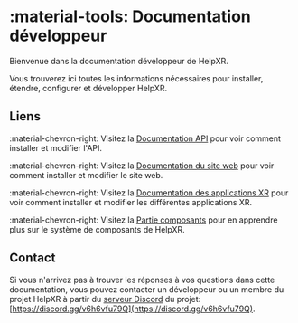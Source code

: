 # :material-tools: Documentation développeur

Bienvenue dans la documentation développeur de HelpXR.

Vous trouverez ici toutes les informations nécessaires pour installer, étendre, configurer et développer HelpXR.

## Liens
:material-chevron-right: Visitez la [Documentation API](api/index.md) pour voir comment installer et modifier l'API.

:material-chevron-right: Visitez la [Documentation du site web](website/index.md) pour voir comment installer et modifier le site web.

:material-chevron-right: Visitez la [Documentation des applications XR](xr/index.md) pour voir comment installer et modifier les différentes applications XR.

:material-chevron-right: Visitez la [Partie composants](xr/index.md) pour en apprendre plus sur le système de composants de HelpXR.

## Contact
Si vous n'arrivez pas à trouver les réponses à vos questions dans cette documentation,
vous pouvez contacter un développeur ou un membre du projet HelpXR à partir du [serveur Discord](https://discord.gg/v6h6vfu79Q) du projet:
[https://discord.gg/v6h6vfu79Q](https://discord.gg/v6h6vfu79Q).